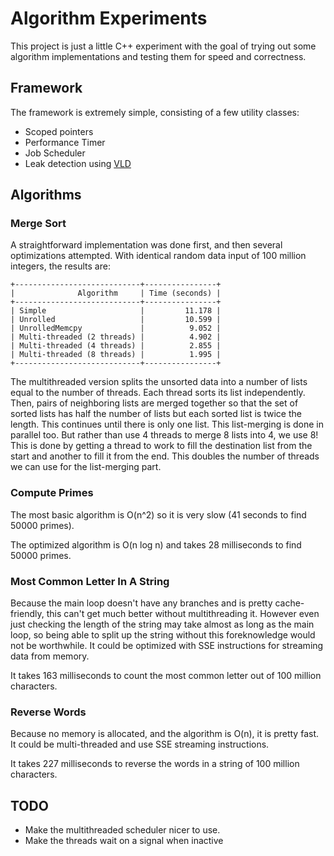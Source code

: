 # Algorithm Experiments
This project is just a little C++ experiment with the goal of trying out some algorithm implementations and testing them for speed and correctness.

## Framework
The framework is extremely simple, consisting of a few utility classes:

* Scoped pointers
* Performance Timer
* Job Scheduler
* Leak detection using [VLD](http://vld.codeplex.com/)

## Algorithms

### Merge Sort

A straightforward implementation was done first, and then several optimizations attempted.
With identical random data input of 100 million integers, the results are: 

    +----------------------------+----------------+
    |              Algorithm     | Time (seconds) |
    +----------------------------+----------------+
    | Simple                     |         11.178 |
    | Unrolled                   |         10.599 |
    | UnrolledMemcpy             |          9.052 |
    | Multi-threaded (2 threads) |          4.902 |
    | Multi-threaded (4 threads) |          2.855 |
    | Multi-threaded (8 threads) |          1.995 |
    +----------------------------+----------------+

The multithreaded version splits the unsorted data into a number of lists equal to the number of threads. Each thread sorts its list independently. Then, pairs of neighboring lists are merged together so that the set of sorted lists has half the number of lists but each sorted list is twice the length. This continues until there is only one list. This list-merging is done in parallel too. But rather than use 4 threads to merge 8 lists into 4, we use 8! This is done by getting a thread to work to fill the destination list from the start and another to fill it from the end. This doubles the number of threads we can use for the list-merging part.

### Compute Primes
The most basic algorithm is O(n^2) so it is very slow (41 seconds to find 50000 primes).

The optimized algorithm is O(n log n) and takes 28 milliseconds to find 50000 primes.

### Most Common Letter In A String
Because the main loop doesn't have any branches and is pretty cache-friendly, this can't get much better without multithreading it. However even just checking the length of the string may take almost as long as the main loop, so being able to split up the string without this foreknowledge would not be worthwhile. It could be optimized with SSE instructions for streaming data from memory.

It takes 163 milliseconds to count the most common letter out of 100 million characters.

### Reverse Words
Because no memory is allocated, and the algorithm is O(n), it is pretty fast. It could be multi-threaded and use SSE streaming instructions.

It takes 227 milliseconds to reverse the words in a string of 100 million characters.

## TODO

* Make the multithreaded scheduler nicer to use.
* Make the threads wait on a signal when inactive
